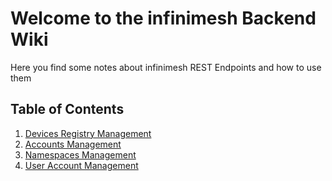 # Welcome to the infinimesh Backend Wiki

Here you find some notes about infinimesh REST Endpoints and how to use them

## Table of Contents

1. [Devices Registry Management](UI/REST-Device.md)
2. [Accounts Management](UI/REST-Accounts.md)
3. [Namespaces Management](UI/REST-Namespace.md)
4. [User Account Management](UI/REST-User.md)

